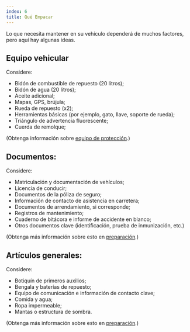 ```yaml
---
index: 6
title: Qué Empacar
---
```

Lo que necesita mantener en su vehículo dependerá de muchos factores, pero aquí hay algunas ideas.

## Equipo vehicular

Considere:

*   Bidón de combustible de repuesto (20 litros);
*   Bidón de agua (20 litros);
*   Aceite adicional;
*   Mapas, GPS, brújula;
*   Rueda de repuesto (x2);
*   Herramientas básicas (por ejemplo, gato, llave, soporte de rueda);
*   Triángulo de advertencia fluorescente;
*   Cuerda de remolque;

(Obtenga información sobre [equipo de protección](umbrella://travel/protective-equipment).)

## Documentos:

Considere:

*   Matriculación y documentación de vehículos;
*   Licencia de conducir;
*   Documentos de la póliza de seguro;
*   Información de contacto de asistencia en carretera;
*   Documentos de arrendamiento, si corresponde;
*   Registros de mantenimiento;
*   Cuaderno de bitácora e informe de accidente en blanco;
*   Otros documentos clave (identificación, prueba de inmunización, etc.)

(Obtenga más información sobre esto en [preparación](umbrella://travel/preparation).)

## Artículos generales:

Considere:

*   Botiquín de primeros auxilios;
*   Bengala y baterías de repuesto;
*   Equipo de comunicación e información de contacto clave;
*   Comida y agua;
*   Ropa impermeable;
*   Mantas o estructura de sombra.

(Obtenga más información sobre esto en [preparación](umbrella://travel/preparation).)